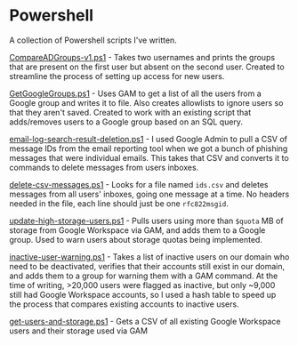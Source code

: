 # Powershell
A collection of Powershell scripts I've written.

[CompareADGroups-v1.ps1](https://github.com/kadenscroggins/Powershell/blob/main/CompareADGroups-v1.ps1) - Takes two usernames and prints the groups that are present on the first user but absent on the second user. Created to streamline the process of setting up access for new users.

[GetGoogleGroups.ps1](https://github.com/kadenscroggins/Powershell/blob/main/GetGoogleGroups.ps1) - Uses GAM to get a list of all the users from a Google group and writes it to file. Also creates allowlists to ignore users so that they aren't saved. Created to work with an existing script that adds/removes users to a Google group based on an SQL query.

[email-log-search-result-deletion.ps1](https://github.com/kadenscroggins/Powershell/blob/main/email-log-search-result-deletion.ps1) - I used Google Admin to pull a CSV of message IDs from the email reporting tool when we got a bunch of phishing messages that were individual emails. This takes that CSV and converts it to commands to delete messages from users inboxes.

[delete-csv-messages.ps1](https://github.com/kadenscroggins/Powershell/blob/main/delete-csv-messages.ps1) - Looks for a file named `ids.csv` and deletes messages from all users' inboxes, going one message at a time. No headers needed in the file, each line should just be one `rfc822msgid`.

[update-high-storage-users.ps1](https://github.com/kadenscroggins/Powershell/blob/main/update-high-storage-users.ps1) - Pulls users using more than `$quota` MB of storage from Google Workspace via GAM, and adds them to a Google group. Used to warn users about storage quotas being implemented.

[inactive-user-warning.ps1](https://github.com/kadenscroggins/Powershell/blob/main/update-inactive-user-warning.ps1) - Takes a list of inactive users on our domain who need to be deactivated, verifies that their accounts still exist in our domain, and adds them to a group for warning them with a GAM command. At the time of writing, >20,000 users were flagged as inactive, but only ~9,000 still had Google Workspace accounts, so I used a hash table to speed up the process that compares existing accounts to inactive users.

[get-users-and-storage.ps1](https://github.com/kadenscroggins/Powershell/blob/main/get-users-and-storage.ps1) - Gets a CSV of all existing Google Workspace users and their storage used via GAM
